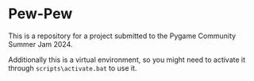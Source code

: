 # Pew-Pew
This is a repository for a project submitted to the Pygame Community Summer Jam 2024.

Additionally this is a virtual environment, so you might need to activate it through `scripts\activate.bat` to use it.

